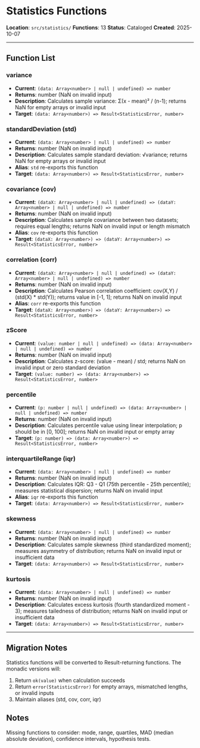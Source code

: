 # Statistics Functions

**Location**: `src/statistics/`
**Functions**: 13
**Status**: Cataloged
**Created**: 2025-10-07

---

## Function List

### variance

- **Current**: `(data: Array<number> | null | undefined) => number`
- **Returns**: number (NaN on invalid input)
- **Description**: Calculates sample variance: Σ(x - mean)² / (n-1); returns NaN for empty arrays or invalid input
- **Target**: `(data: Array<number>) => Result<StatisticsError, number>`

### standardDeviation (std)

- **Current**: `(data: Array<number> | null | undefined) => number`
- **Returns**: number (NaN on invalid input)
- **Description**: Calculates sample standard deviation: √variance; returns NaN for empty arrays or invalid input
- **Alias**: `std` re-exports this function
- **Target**: `(data: Array<number>) => Result<StatisticsError, number>`

### covariance (cov)

- **Current**: `(dataX: Array<number> | null | undefined) => (dataY: Array<number> | null | undefined) => number`
- **Returns**: number (NaN on invalid input)
- **Description**: Calculates sample covariance between two datasets; requires equal lengths; returns NaN on invalid input or length mismatch
- **Alias**: `cov` re-exports this function
- **Target**: `(dataX: Array<number>) => (dataY: Array<number>) => Result<StatisticsError, number>`

### correlation (corr)

- **Current**: `(dataX: Array<number> | null | undefined) => (dataY: Array<number> | null | undefined) => number`
- **Returns**: number (NaN on invalid input)
- **Description**: Calculates Pearson correlation coefficient: cov(X,Y) / (std(X) * std(Y)); returns value in [-1, 1]; returns NaN on invalid input
- **Alias**: `corr` re-exports this function
- **Target**: `(dataX: Array<number>) => (dataY: Array<number>) => Result<StatisticsError, number>`

### zScore

- **Current**: `(value: number | null | undefined) => (data: Array<number> | null | undefined) => number`
- **Returns**: number (NaN on invalid input)
- **Description**: Calculates z-score: (value - mean) / std; returns NaN on invalid input or zero standard deviation
- **Target**: `(value: number) => (data: Array<number>) => Result<StatisticsError, number>`

### percentile

- **Current**: `(p: number | null | undefined) => (data: Array<number> | null | undefined) => number`
- **Returns**: number (NaN on invalid input)
- **Description**: Calculates percentile value using linear interpolation; p should be in [0, 100]; returns NaN on invalid input or empty array
- **Target**: `(p: number) => (data: Array<number>) => Result<StatisticsError, number>`

### interquartileRange (iqr)

- **Current**: `(data: Array<number> | null | undefined) => number`
- **Returns**: number (NaN on invalid input)
- **Description**: Calculates IQR: Q3 - Q1 (75th percentile - 25th percentile); measures statistical dispersion; returns NaN on invalid input
- **Alias**: `iqr` re-exports this function
- **Target**: `(data: Array<number>) => Result<StatisticsError, number>`

### skewness

- **Current**: `(data: Array<number> | null | undefined) => number`
- **Returns**: number (NaN on invalid input)
- **Description**: Calculates sample skewness (third standardized moment); measures asymmetry of distribution; returns NaN on invalid input or insufficient data
- **Target**: `(data: Array<number>) => Result<StatisticsError, number>`

### kurtosis

- **Current**: `(data: Array<number> | null | undefined) => number`
- **Returns**: number (NaN on invalid input)
- **Description**: Calculates excess kurtosis (fourth standardized moment - 3); measures tailedness of distribution; returns NaN on invalid input or insufficient data
- **Target**: `(data: Array<number>) => Result<StatisticsError, number>`

---

## Migration Notes

Statistics functions will be converted to Result-returning functions. The monadic versions will:

1. Return `ok(value)` when calculation succeeds
2. Return `error(StatisticsError)` for empty arrays, mismatched lengths, or invalid inputs
3. Maintain aliases (std, cov, corr, iqr)

## Notes

Missing functions to consider: mode, range, quartiles, MAD (median absolute deviation), confidence intervals, hypothesis tests.
